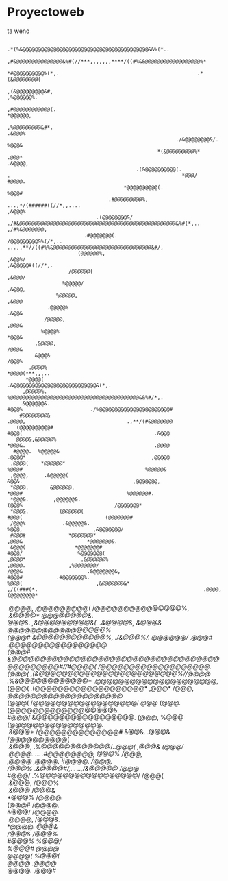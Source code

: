 # Proyectoweb

ta weno 



                                                                                                                            
                                                                                                    .*(%&@@@@@@@@@@@@@@@@@@@@@@@@@@@@@@@@@@@@@@@@@&&%(*..                                               
                                                                                             ,#&@@@@@@@@@@@@@@@&%#(//***,,,,,,,****/((#%&&@@@@@@@@@@@@@@@@@@%*                                          
                                                                                       *#@@@@@@@@@@%(*,.                                             .*(&@@@@@@@@(                                      
                                                                               ,(&@@@@@@@@@&#,                                                              ,%@@@@@@%.                                  
                                                                        ,#@@@@@@@@@@@@(.                                                                        *@@@@@@,                                
                                                                  ,%@@@@@@@@@&#*.                                                                                 .&@@@%                                
                                                           ./&@@@@@@@@&/.                                                                                           %@@@&                               
                                                     *(&@@@@@@@@@%*                             .@@@*                                                               .&@@@@,                             
                                              .(&@@@@@@@@@@(.                                     .                                                        *@@@/      #@@@@.                            
                                          *@@@@@@@@@@(.                                                                                                                %@@@#                            
                                     .#@@@@@@@@@%,                                               ...,*/(######((//*,,....                                             ,&@@@%                            
                                 .(@@@@@@@@&/                                      ./#&@@@@@@@@@@@@@@@@@@@@@@@@@@@@@@@@@@@@@@@@@@@@@@@@@@@&%#(*,..             ,/#%&@@@@@@@,                            
                             .#@@@@@@@(.                                      /@@@@@@@@@&%(/*,..                      ...,,**//((#%%&@@@@@@@@@@@@@@@@@@@@@@@@@@@@@@@@&#/,                               
                           (@@@@@@%,                                         ,&@@%/                                                             ,&@@@@@#((//*,.                                         
                        /@@@@@@(                                                                                                                 ,&@@@/                                                 
                      %@@@@@/                                                                                                                    ,&@@@,                                                 
                    %@@@@@,                                                                                                                      ,&@@@                                                  
                 .@@@@@%                                                                                                                         .&@@&                                                  
                /@@@@@,                                                                                                                          ,@@@&                                                  
               %@@@@%                                                                                                                            *@@@&                                                  
             .&@@@@,                                                                                                                             /@@@&                                                  
             &@@@&                                                                                                                               /@@@%                                                  
           .@@@@%                                                                                                                                *@@@@(***,,,..                                         
          *@@@@(                                                                                                                                 .&@@@@@@@@@@@@@@@@@@@@@@@@@@@&(*,.                     
         ,@@@@@%.                                                                                                                                 %@@@@@@@@@@@@@@@@@@@@@@@@@@@@@@@@@@@@@@@@@@&&%#/*,.   
        .&@@@@@@&.                                                                                                                                #@@@%                      ./%@@@@@@@@@@@@@@@@@@@@@@@#
        #@@@@@@@@&                                                                                                                                .@@@@,                                 .,**/(#&@@@@@@@
       (@@@@@@@@@@#                                                                                                                                #@@@(                                           .&@@@
       @@@@&,&@@@@@%                                                                                                                               *@@@&.                                          .@@@@
      #@@@@.  %@@@@@&                                                                                                                              .@@@@*                                         ,@@@@@
     .@@@@(    *@@@@@@*                                                                                                                             %@@@#                                        %@@@@@&
     ,@@@@,     .&@@@@@(                                                                                                                             &@@&.                                    ,@@@@@@@, 
     *@@@@.       &@@@@@@,                                                                                                                           *@@@#                                  %@@@@@@#.   
     *@@@&.        ,@@@@@@&.                                                                                                                          (@@@%                              /@@@@@@@*      
     *@@@&.          (@@@@@@(                                                                                                                          #@@@(                           (@@@@@@@#        
     /@@@%            .&@@@@@&.                                                                                                                         %@@@,                       ,&@@@@@@@/          
     #@@@#              *@@@@@@@*                                                                                                                       ,@@@&                     *@@@@@@@&.            
     &@@@(                *@@@@@@@#                                                                                                                      #@@@/                  %@@@@@@@(               
    ,@@@@*                  .&@@@@@@%                                                                                                                    ,@@@@.              ,%@@@@@@@/                 
    /@@@&                     .&@@@@@@@&,                                                                                                                 #@@@#           .#@@@@@@@%.                   
    %@@@(                        ,&@@@@@@@&*                                              ,/((###(*.                                                      .@@@@,        (@@@@@@@@*                      
   .@@@@,                           ,@@@@@@@@@(                                       /@@@@@@@@@@@@@@@%,                                                  .&@@@@*    *@@@@@@@@&.                        
   *@@@&.                              ,&@@@@@@@@@&(.                              .&@@@@&,         *&@@@&                                               *@@@@@@@@@@@@@@@@@%                            
   (@@@#                                   *&@@@@@@@@@@@@%,      ./&@@@%/.        *@@@@@@/            ,@@@#                                            .@@@@@@@@@@@@@@@@@*                              
   (@@@#                                       *&@@@@@@@@@@@@@@@@@@@@@@@@@@@@@@@@@@@@@@@@@@@@@#/****/#@@@@(                                           /@@@@@@@@@@@@@@@@@@@.                             
   (@@@(                                            ,(&@@@@@@@@@@@@@@@@@@@@@@@@%//@@@@*   .*%&@@@@@@@@@@@@*                                          .@@@@@@@@@@@@@@@@@@@@@,                            
   (@@@(                                                  .(@@@@@@@@@@@@@@@@@@@*  ,@@@*               /@@@,                                           *@@@@@@@@@@@@@@@@@@@@*                            
   (@@@(                                                    /@@@@@@@@@@@@@@@@@@/  *@@@*               (@@@.                                            (@@@@@@@@@@@@@@@@@@&.                            
   #@@@/                                                     &@@@@@@@@@@@@@@@@@.  (@@@,               %@@@                                               (@@@@@@@@@@@@@@@@.                             
  .&@@@*                                                      /@@@@@@@@@@@@@@#    &@@&.              .@@@&                                                  /@@@@@@@@@@(                                
  .&@@@,                                                        .%@@@@@@@@@@@@/..*@@@(               ,@@@&                                                    (@@@/                                     
  .@@@@.                                                             ...   .#@@@@@@@@,               *@@@%                                                    /@@@,                                     
  ,@@@@                                                                         ,@@@@,               #@@@@,                                                   /@@@,                                     
  /@@@%                                                                          .&@@@@#/*,...  ..,/&@@@@@                                                    /@@@*                                     
  #@@@/                                                                             .%@@@@@@@@@@@@@@@@@/                                                      /@@@(                                     
 .&@@@,                                                                                                                                                       /@@@%                                     
 ,&@@@                                                                                                                                                        /@@@&                                     
 *@@@%                                                                                                                                                        /@@@@.                                    
 (@@@#                                                                                                                                                        /@@@@,                                    
 &@@@/                                                                                                                                                        /@@@@.                                    
.@@@@,                                                                                                                                                        /@@@&.                                    
*@@@@.                                                                                                                                                        *@@@&                                     
/@@@&                                                                                                                                                         /@@@%                                     
#@@@%                                                                                                                                                         %@@@/                                     
%@@@#                                                                                                                                                        *@@@@                                      
@@@@(                                                                                                                                                        %@@@(                                      
@@@@*                                                                                                                                                       .@@@@*                                      
@@@@.                                                                                                                                                       ,@@@#      
